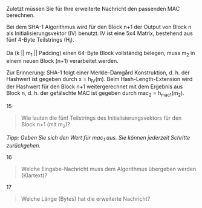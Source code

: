 Zuletzt müssen Sie für Ihre erweiterte Nachricht den passenden MAC berechnen.

Bei dem SHA-1 Algorithmus wird für den Block n+1 der Output von Block n als Initialisierungsvektor (IV) benutzt. 
IV ist eine 5x4 Matrix, bestehend aus fünf 4-Byte Teilstrings (H<sub>i</sub>).

Da (k || m<sub>1</sub> || Padding) einen 64-Byte Block vollständig belegen, muss m<sub>2</sub> in einem neuen Block (n+1) verarbeitet werden.

Zur Erinnerung: SHA-1 folgt einer Merkle–Damgård Konstruktion, d. h. der Hashwert ist gegeben durch x = h<sub>IV</sub>(m). 
Beim Hash-Length-Extension wird der Hashwert für den Block n+1 weitergerechnet mit dem Ergebnis aus Block n, 
d. h. der gefälschte MAC ist gegeben durch mac<sub>2</sub> = h<sub>mac1</sub>(m<sub>2</sub>).

15 
> Wie lauten die fünf Teilstrings des Initialisierungsvektors für den Block n+1 (mit m<sub>2</sub>)?

<i>Tipp: Geben Sie sich den Wert für mac<sub>1</sub> aus. Sie können jederzeit Schritte zurückgehen.</i>

16 
> Welche Eingabe-Nachricht muss dem Algorithmus übergeben werden (Klartext)?

17 
> Welche Länge (Bytes) hat die erweiterte Nachricht?
